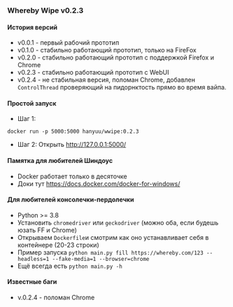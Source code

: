 ### Whereby Wipe v0.2.3

#### История версий
* v0.0.1 - первый рабочий прототип
* v0.1.0 - стабильно работающий прототип, только на FireFox
* v0.2.0 - стабильно работающий прототип с поддержкой Firefox и Chrome
* v0.2.3 - стабильно работающий прототип с WebUI
* v0.2.4 - не стабильная версия, поломан Chrome, добавлен `ControlThread` проверяющий на пидорнктость прямо во время вайпа.


#### Простой запуск
* Шаг 1:
```
docker run -p 5000:5000 hanyuu/wwipe:0.2.3
```
* Шаг 2:
Открыть http://127.0.0.1:5000/

#### Памятка для любителей Шиндоус
* Docker работает только в десяточке
* Доки тут https://docs.docker.com/docker-for-windows/

#### Для любителей консолечки-пердолечки
* Python >= 3.8
* Установить `chromedriver` или `geckodriver` (можно оба, если будешь юзать FF и  Chrome)
* Открываем `Dockerfile`и смотрим как оно устанавливает себя в контейнере (20-23 строки)
* Пример запуска `python main.py fill https://whereby.com/123 --headless=1 --fake-media=1 --browser=chrome`
* Ещё всегда есть `python main.py -h`

#### Известные баги
* v.0.2.4 - поломан Chrome